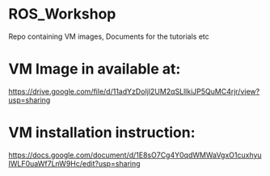 # ROS_Workshop
Repo containing VM images, Documents for the tutorials etc

# VM Image in available at:
https://drive.google.com/file/d/11adYzDoIjl2UM2qSLllkiJP5QuMC4rjr/view?usp=sharing

# VM installation instruction:
https://docs.google.com/document/d/1E8sO7Cg4Y0qdWMWaVgxO1cuxhyuIWLF0uaWf7LnW9Hc/edit?usp=sharing
